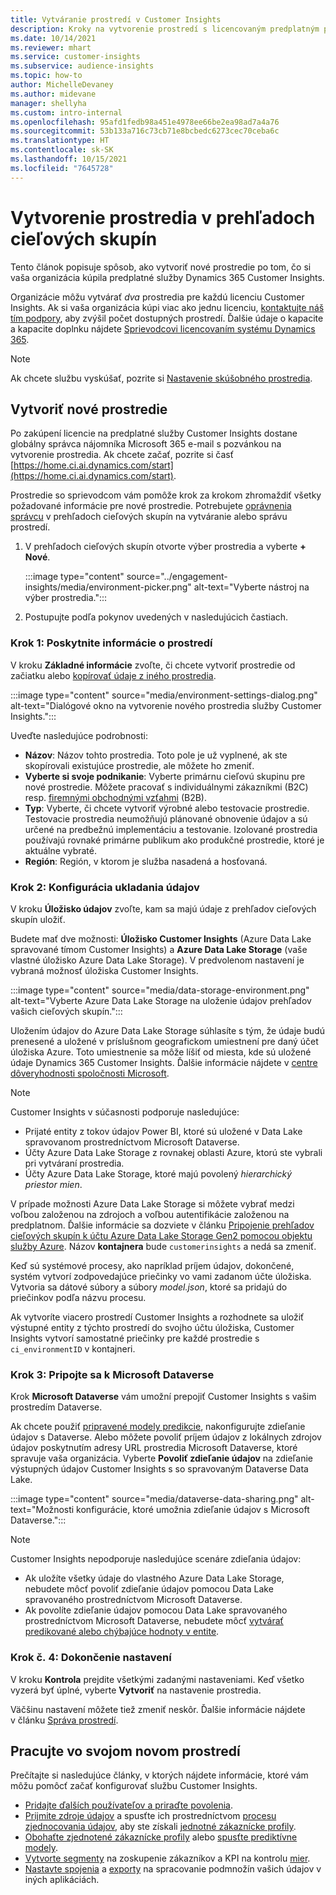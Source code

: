 ```yaml
---
title: Vytváranie prostredí v Customer Insights
description: Kroky na vytvorenie prostredí s licencovaným predplatným pre Dynamics 365 Customer Insights.
ms.date: 10/14/2021
ms.reviewer: mhart
ms.service: customer-insights
ms.subservice: audience-insights
ms.topic: how-to
author: MichelleDevaney
ms.author: midevane
manager: shellyha
ms.custom: intro-internal
ms.openlocfilehash: 95afd1fedb98a451e4978ee66be2ea98ad7a4a76
ms.sourcegitcommit: 53b133a716c73cb71e8bcbedc6273cec70ceba6c
ms.translationtype: HT
ms.contentlocale: sk-SK
ms.lasthandoff: 10/15/2021
ms.locfileid: "7645728"
---
```

# <a name="create-an-environment-in-audience-insights"></a>Vytvorenie prostredia v prehľadoch cieľových skupín

Tento článok popisuje spôsob, ako vytvoriť nové prostredie po tom, čo si vaša organizácia kúpila predplatné služby Dynamics 365 Customer Insights. 

Organizácie môžu vytvárať *dva* prostredia pre každú licenciu Customer Insights. Ak si vaša organizácia kúpi viac ako jednu licenciu, [kontaktujte náš tím podpory](https://go.microsoft.com/fwlink/?linkid=2079641), aby zvýšil počet dostupných prostredí. Ďalšie údaje o kapacite a kapacite doplnku nájdete [Sprievodcovi licencovaním systému Dynamics 365](https://go.microsoft.com/fwlink/?LinkId=866544).

> [!NOTE]
> Ak chcete službu vyskúšať, pozrite si [Nastavenie skúšobného prostredia](../trial-signup.md).

## <a name="create-a-new-environment"></a>Vytvoriť nové prostredie

Po zakúpení licencie na predplatné služby Customer Insights dostane globálny správca nájomníka Microsoft 365 e-mail s pozvánkou na vytvorenie prostredia. Ak chcete začať, pozrite si časť [https://home.ci.ai.dynamics.com/start](https://home.ci.ai.dynamics.com/start). 

Prostredie so sprievodcom vám pomôže krok za krokom zhromaždiť všetky požadované informácie pre nové prostredie. Potrebujete [oprávnenia správcu](permissions.md) v prehľadoch cieľových skupín na vytváranie alebo správu prostredí.

1. V prehľadoch cieľových skupín otvorte výber prostredia a vyberte **+ Nové**.
  
   :::image type="content" source="../engagement-insights/media/environment-picker.png" alt-text="Vyberte nástroj na výber prostredia.":::

1. Postupujte podľa pokynov uvedených v nasledujúcich častiach.

### <a name="step-1-provide-environment-information"></a>Krok 1: Poskytnite informácie o prostredí

V kroku **Základné informácie** zvoľte, či chcete vytvoriť prostredie od začiatku alebo [kopírovať údaje z iného prostredia](manage-environments.md#copy-the-environment-configuration).

   :::image type="content" source="media/environment-settings-dialog.png" alt-text="Dialógové okno na vytvorenie nového prostredia služby Customer Insights.":::

Uveďte nasledujúce podrobnosti:
   - **Názov**: Názov tohto prostredia. Toto pole je už vyplnené, ak ste skopírovali existujúce prostredie, ale môžete ho zmeniť.
   - **Vyberte si svoje podnikanie**: Vyberte primárnu cieľovú skupinu pre nové prostredie. Môžete pracovať s individuálnymi zákazníkmi (B2C) resp. [firemnými obchodnými vzťahmi](work-with-business-accounts.md) (B2B).
   - **Typ**: Vyberte, či chcete vytvoriť výrobné alebo testovacie prostredie. Testovacie prostredia neumožňujú plánované obnovenie údajov a sú určené na predbežnú implementáciu a testovanie. Izolované prostredia používajú rovnaké primárne publikum ako produkčné prostredie, ktoré je aktuálne vybraté.
   - **Región**: Región, v ktorom je služba nasadená a hosťovaná.

### <a name="step-2-configure-data-storage"></a>Krok 2: Konfigurácia ukladania údajov

V kroku **Úložisko údajov** zvoľte, kam sa majú údaje z prehľadov cieľových skupín uložiť.

Budete mať dve možnosti: **Úložisko Customer Insights** (Azure Data Lake spravované tímom Customer Insights) a **Azure Data Lake Storage** (vaše vlastné úložisko Azure Data Lake Storage). V predvolenom nastavení je vybraná možnosť úložiska Customer Insights.

:::image type="content" source="media/data-storage-environment.png" alt-text="Vyberte Azure Data Lake Storage na uloženie údajov prehľadov vašich cieľových skupín.":::

Uložením údajov do Azure Data Lake Storage súhlasíte s tým, že údaje budú prenesené a uložené v príslušnom geografickom umiestnení pre daný účet úložiska Azure. Toto umiestnenie sa môže líšiť od miesta, kde sú uložené údaje Dynamics 365 Customer Insights. Ďalšie informácie nájdete v [centre dôveryhodnosti spoločnosti Microsoft](https://www.microsoft.com/trust-center).

> [!NOTE]
> Customer Insights v súčasnosti podporuje nasledujúce:
> - Prijaté entity z tokov údajov Power BI, ktoré sú uložené v Data Lake spravovanom prostredníctvom Microsoft Dataverse.  
> - Účty Azure Data Lake Storage z rovnakej oblasti Azure, ktorú ste vybrali pri vytváraní prostredia.
> - Účty Azure Data Lake Storage, ktoré majú povolený *hierarchický priestor mien*.

V prípade možnosti Azure Data Lake Storage si môžete vybrať medzi voľbou založenou na zdrojoch a voľbou autentifikácie založenou na predplatnom. Ďalšie informácie sa dozviete v článku [Pripojenie prehľadov cieľových skupín k účtu Azure Data Lake Storage Gen2 pomocou objektu služby Azure](connect-service-principal.md). Názov **kontajnera** bude `customerinsights` a nedá sa zmeniť.

Keď sú systémové procesy, ako napríklad príjem údajov, dokončené, systém vytvorí zodpovedajúce priečinky vo vami zadanom účte úložiska. Vytvoria sa dátové súbory a súbory *model.json*, ktoré sa pridajú do priečinkov podľa názvu procesu.

Ak vytvoríte viacero prostredí Customer Insights a rozhodnete sa uložiť výstupné entity z týchto prostredí do svojho účtu úložiska, Customer Insights vytvorí samostatné priečinky pre každé prostredie s `ci_environmentID` v kontajneri.

### <a name="step-3-connect-to-microsoft-dataverse"></a>Krok 3: Pripojte sa k Microsoft Dataverse
   
Krok **Microsoft Dataverse** vám umožní prepojiť Customer Insights s vašim prostredím Dataverse.

Ak chcete použiť [pripravené modely predikcie](predictions-overview.md#out-of-box-models), nakonfigurujte zdieľanie údajov s Dataverse. Alebo môžete povoliť príjem údajov z lokálnych zdrojov údajov poskytnutím adresy URL prostredia Microsoft Dataverse, ktoré spravuje vaša organizácia. Vyberte **Povoliť zdieľanie údajov** na zdieľanie výstupných údajov Customer Insights s so spravovaným Dataverse Data Lake.

:::image type="content" source="media/dataverse-data-sharing.png" alt-text="Možnosti konfigurácie, ktoré umožnia zdieľanie údajov s Microsoft Dataverse.":::

> [!NOTE]
> Customer Insights nepodporuje nasledujúce scenáre zdieľania údajov:
> - Ak uložíte všetky údaje do vlastného Azure Data Lake Storage, nebudete môcť povoliť zdieľanie údajov pomocou Data Lake spravovaného prostredníctvom Microsoft Dataverse.
> - Ak povolíte zdieľanie údajov pomocou Data Lake spravovaného prostredníctvom Microsoft Dataverse, nebudete môcť [vytvárať predikované alebo chýbajúce hodnoty v entite](predictions.md).

### <a name="step-4-finalize-the-settings"></a>Krok č. 4: Dokončenie nastavení

V kroku **Kontrola** prejdite všetkými zadanými nastaveniami. Keď všetko vyzerá byť úplné, vyberte **Vytvoriť** na nastavenie prostredia. 

Väčšinu nastavení môžete tiež zmeniť neskôr. Ďalšie informácie nájdete v článku [Správa prostredí](manage-environments.md).

## <a name="work-with-your-new-environment"></a>Pracujte vo svojom novom prostredí

Prečítajte si nasledujúce články, v ktorých nájdete informácie, ktoré vám môžu pomôcť začať konfigurovať službu Customer Insights. 

- [Pridajte ďalších používateľov a priraďte povolenia](permissions.md).
- [Prijmite zdroje údajov](data-sources.md) a spusťte ich prostredníctvom [procesu zjednocovania údajov](data-unification.md), aby ste získali [jednotné zákaznícke profily](customer-profiles.md).
- [Obohaťte zjednotené zákaznícke profily](enrichment-hub.md) alebo [spusťte prediktívne modely](predictions-overview.md).
- [Vytvorte segmenty](segments.md) na zoskupenie zákazníkov a KPI na kontrolu [mier](measures.md).
- [Nastavte spojenia](connections.md) a [exporty](export-destinations.md) na spracovanie podmnožín vašich údajov v iných aplikáciách.
